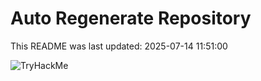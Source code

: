 # Auto Regenerate Repository

This README was last updated: 2025-07-14 11:51:00

 ![TryHackMe](https://tryhackme.com/badge/533634)